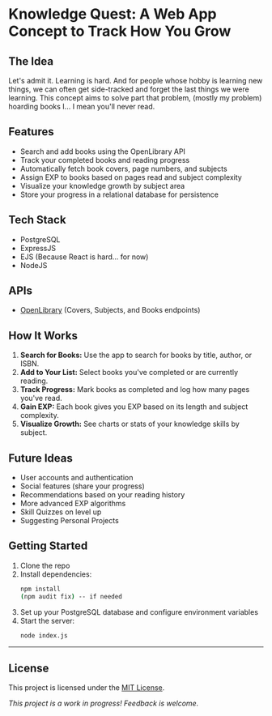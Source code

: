 # Knowledge Quest: A Web App Concept to Track How You Grow 

## The Idea
Let's admit it. Learning is hard. And for people whose hobby is learning new things, we can often get side-tracked and forget the last things we were learning. This concept aims to solve part that problem, (mostly my problem) hoarding books I... I mean you'll never read.

## Features
- Search and add books using the OpenLibrary API
- Track your completed books and reading progress
- Automatically fetch book covers, page numbers, and subjects
- Assign EXP to books based on pages read and subject complexity
- Visualize your knowledge growth by subject area
- Store your progress in a relational database for persistence

## Tech Stack
- PostgreSQL 
- ExpressJS 
- EJS (Because React is hard... for now)
- NodeJS 

## APIs 
- [OpenLibrary](https://openlibrary.org/developers/api) (Covers, Subjects, and Books endpoints)

## How It Works
1. **Search for Books:** Use the app to search for books by title, author, or ISBN.
2. **Add to Your List:** Select books you've completed or are currently reading.
3. **Track Progress:** Mark books as completed and log how many pages you've read.
4. **Gain EXP:** Each book gives you EXP based on its length and subject complexity.
5. **Visualize Growth:** See charts or stats of your knowledge skills by subject.

## Future Ideas
- User accounts and authentication
- Social features (share your progress)
- Recommendations based on your reading history
- More advanced EXP algorithms
- Skill Quizzes on level up 
- Suggesting Personal Projects

## Getting Started
1. Clone the repo
2. Install dependencies:  
   ```bash
   npm install
   (npm audit fix) -- if needed
   ```
3. Set up your PostgreSQL database and configure environment variables
4. Start the server:  
   ```bash
   node index.js
   ```

---

## License

This project is licensed under the [MIT License](LICENSE).

*This project is a work in progress! Feedback is welcome.*
